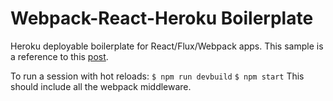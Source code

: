 # Webpack-React-Heroku Boilerplate

Heroku deployable boilerplate for React/Flux/Webpack apps.
This sample is a reference to this [post](http://ditrospecta.com/javascript/react/es6/webpack/heroku/2015/08/08/deploying-react-webpack-heroku.html).


To run a session with hot reloads:
`$ npm run devbuild`
`$ npm start`
This should include all the webpack middleware.
